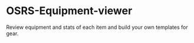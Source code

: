 # OSRS-Equipment-viewer
Review equipment and stats of each item and build your own templates for gear. 
